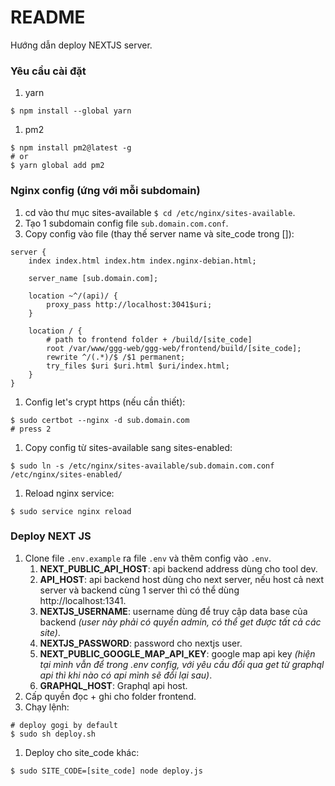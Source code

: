 # README

Hướng dẫn deploy NEXTJS server.

### Yêu cầu cài đặt
1. yarn
```
$ npm install --global yarn
```
1. pm2
```
$ npm install pm2@latest -g
# or
$ yarn global add pm2
```

### Nginx config (ứng với mỗi subdomain)

1. cd vào thư mục sites-available `$ cd /etc/nginx/sites-available`.
1. Tạo 1 subdomain config file  `sub.domain.com.conf`.
1. Copy config vào file (thay thế server name và site_code trong []):
```
server {
    index index.html index.htm index.nginx-debian.html;

    server_name [sub.domain.com];

    location ~^/(api)/ {
        proxy_pass http://localhost:3041$uri;
    }
    
    location / {
        # path to frontend folder + /build/[site_code]
        root /var/www/ggg-web/ggg-web/frontend/build/[site_code];
        rewrite ^/(.*)/$ /$1 permanent;
        try_files $uri $uri.html $uri/index.html;
    }
}
```
1. Config let's crypt https (nếu cần thiết):
```
$ sudo certbot --nginx -d sub.domain.com
# press 2
```
1. Copy config từ sites-available sang sites-enabled:
```
$ sudo ln -s /etc/nginx/sites-available/sub.domain.com.conf /etc/nginx/sites-enabled/
```
1. Reload nginx service:
```
$ sudo service nginx reload
```

### Deploy NEXT JS

1. Clone file `.env.example` ra file `.env` và thêm config vào `.env`.
    1. **NEXT_PUBLIC_API_HOST**: api backend address dùng cho tool dev.
    1. **API_HOST**: api backend host dùng cho next server, nếu host cả next server và backend cùng 1 server thì có thể  dùng http://localhost:1341.
    1. **NEXTJS_USERNAME**: username dùng để truy cập data base của backend *(user này phải có quyền admin,  có thể get được tất cả các site)*.
    1. **NEXTJS_PASSWORD**: password cho nextjs user.
    1. **NEXT_PUBLIC_GOOGLE_MAP_API_KEY**: google map api key *(hiện tại mình vẫn để trong .env config, với yêu cầu đổi qua get từ graphql api thì khi nào có api mình sẽ đổi lại sau)*.
    1. **GRAPHQL_HOST**: Graphql api host.
1. Cấp quyền đọc + ghi cho folder frontend.
1. Chạy lệnh: 
```
# deploy gogi by default
$ sudo sh deploy.sh
```
1. Deploy cho  site_code khác:
```
$ sudo SITE_CODE=[site_code] node deploy.js
```